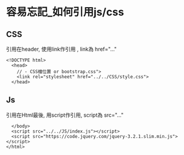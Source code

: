 # 容易忘記_如何引用js/css

## CSS

引用在header, 使用link作引用 , link為 href="..."

```
<!DOCTYPE html>
  <head>
    // - CSS檔位置 or bootstrap.css">
    <link rel="stylesheet" href="../../CSS/style.css">
  </head>
```



## Js

引用在Html最後, 用script作引用, script為 src="..."

```
  </body>
  <script src="../../JS/index.js"></script>
  <script src="https://code.jquery.com/jquery-3.2.1.slim.min.js"></script>
</html>
```



